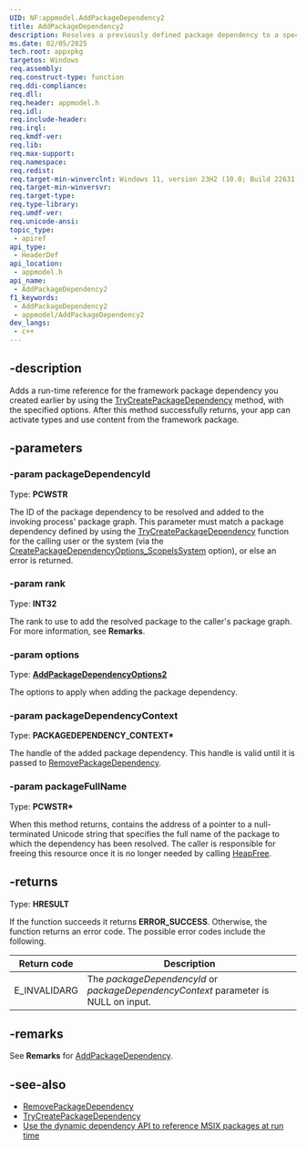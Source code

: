 ```yaml
---
UID: NF:appmodel.AddPackageDependency2
title: AddPackageDependency2
description: Resolves a previously defined package dependency to a specific package, and adds it to the invoking process' package graph. After the dependency has been added, other code-loading methods (such as LoadLibrary and CoCreateInstance) can find the binaries in the resolved package.
ms.date: 02/05/2025
tech.root: appxpkg
targetos: Windows
req.assembly: 
req.construct-type: function
req.ddi-compliance: 
req.dll: 
req.header: appmodel.h
req.idl: 
req.include-header: 
req.irql: 
req.kmdf-ver: 
req.lib: 
req.max-support: 
req.namespace: 
req.redist: 
req.target-min-winverclnt: Windows 11, version 23H2 (10.0; Build 22631)
req.target-min-winversvr: 
req.target-type: 
req.type-library: 
req.umdf-ver: 
req.unicode-ansi: 
topic_type:
 - apiref
api_type:
 - HeaderDef
api_location:
 - appmodel.h
api_name:
 - AddPackageDependency2
f1_keywords:
 - AddPackageDependency2
 - appmodel/AddPackageDependency2
dev_langs:
 - c++
---
```


## -description

Adds a run-time reference for the framework package dependency you created earlier by using the [TryCreatePackageDependency](./nf-appmodel-trycreatepackagedependency.md) method, with the specified options. After this method successfully returns, your app can activate types and use content from the framework package.

## -parameters

### -param packageDependencyId

Type: <b>PCWSTR</b>

The ID of the package dependency to be resolved and added to the invoking process' package graph. This parameter must match a package dependency defined by using the [TryCreatePackageDependency](nf-appmodel-trycreatepackagedependency.md) function for the calling user or the system (via the [CreatePackageDependencyOptions_ScopeIsSystem](ne-appmodel-createpackagedependencyoptions.md) option), or else an error is returned.

### -param rank

Type: <b>INT32</b>

The rank to use to add the resolved package to the caller's package graph. For more information, see **Remarks**.

### -param options

Type: <b><a href="./ne-appmodel-addpackagedependencyoptions2.md">AddPackageDependencyOptions2</a></b>

The options to apply when adding the package dependency.

### -param packageDependencyContext

Type: <b>PACKAGEDEPENDENCY_CONTEXT*</b>

The handle of the added package dependency. This handle is valid until it is passed to <a href="nf-appmodel-removepackagedependency.md">RemovePackageDependency</a>.

### -param packageFullName

Type: <b>PCWSTR*</b>

When this method returns, contains the address of a pointer to a null-terminated Unicode string that specifies the full name of the package to which the dependency has been resolved. The caller is responsible for freeing this resource once it is no longer needed by calling [HeapFree](/windows/win32/api/heapapi/nf-heapapi-heapfree).

## -returns

Type: <b>HRESULT</b>

If the function succeeds it returns <b>ERROR_SUCCESS</b>. Otherwise, the function returns an error code. The possible error codes include the following.

| Return code | Description |
|-------------|-------------|
| E_INVALIDARG | The *packageDependencyId* or *packageDependencyContext* parameter is NULL on input. |

## -remarks

See **Remarks** for [AddPackageDependency](./nf-appmodel-addpackagedependency.md).

## -see-also

* [RemovePackageDependency](./nf-appmodel-removepackagedependency.md)
* [TryCreatePackageDependency](./nf-appmodel-trycreatepackagedependency.md)
* [Use the dynamic dependency API to reference MSIX packages at run time](/windows/apps/desktop/modernize/framework-packages/use-the-dynamic-dependency-api)
